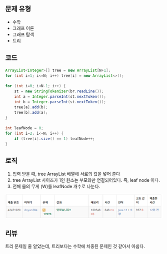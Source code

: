 ## 문제 유형
- 수학
- 그래프 이론
- 그래프 탐색
- 트리

## 코드
```java
ArrayList<Integer>[] tree = new ArrayList[N+1];
for (int i=1; i<=N; i++) tree[i] = new ArrayList<>();

for (int i=0; i<N-1; i++) {
    st = new StringTokenizer(br.readLine());
    int a = Integer.parseInt(st.nextToken());
    int b = Integer.parseInt(st.nextToken());
    tree[a].add(b);
    tree[b].add(a);
}

int leafNode = 0;
for (int i=2; i<=N; i++) {
    if (tree[i].size() == 1) leafNode++;
}
```

## 로직
1. 입력 받을 때, tree ArrayList 배열에 서로의 값을 넣어 준다
2. tree ArrayList 사이즈가 1인 원소는 부모와만 연결되어있다. 즉, leaf node 이다.
3. 전체 물의 무게 (W)를 leafNode 개수로 나눈다.

![img.png](img.png)

## 리뷰
트리 문제일 줄 알았는데, 트리보다는 수학에 치중된 문제인 것 같아서 아쉽다.